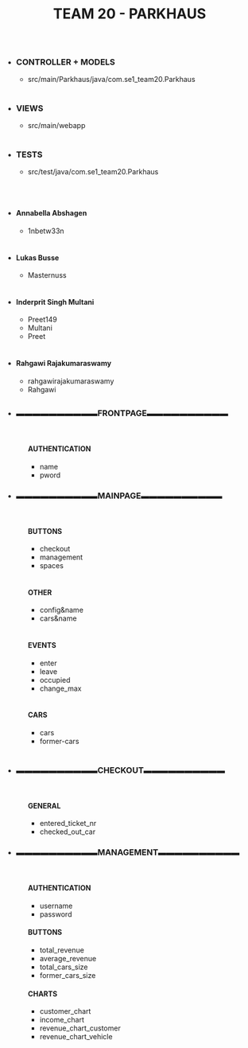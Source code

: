 <html>
    <head>
        <h1><center>TEAM 20 - PARKHAUS</center></h1>
    </head>
    <body>
        <h2><center▬▬▬▬▬▬▬▬▬▬▬▬▬▬▬▬▬▬REPO STRUCTURE▬▬▬▬▬▬▬▬▬▬▬▬▬▬▬▬▬▬center></h2>
        <br>
        <ul>
                <li>
                    <h3>CONTROLLER + MODELS</h3>
                        <ul>
                                <li>src/main/Parkhaus/java/com.se1_team20.Parkhaus</li>
                        </ul>
                </li>
                <br>
                <li>
                    <h3>VIEWS</h3>
                        <ul>
                                <li>src/main/webapp</li>
                        </ul>
                </li>
                <br>
                <li>
                    <h3>TESTS</h3>   
                        <ul>
                            <li>src/test/java/com.se1_team20.Parkhaus</li>
                        </ul>
                </li>
        </ul>
        <h2><center▬▬▬▬▬▬▬▬▬▬▬▬▬▬▬▬▬▬ALIASES▬▬▬▬▬▬▬▬▬▬▬▬▬▬▬▬▬▬center></h2>
        <br>
        <ul>
            <li>
                <h4>Annabella Abshagen</h4>
                    <ul>
                        <li>1nbetw33n</li>
                    </ul>
            </li>
            <br>
            <li>
                <h4>Lukas Busse</h4>
                    <ul>
                        <li>Masternuss</li>
                    </ul>
            </li>
            <br>
            <li>
                <h4>Inderprit Singh Multani</h4>
                    <ul>
                        <li>Preet149</li>
                        <li>Multani</li>
                        <li>Preet</li>
                    </ul>
            </li>
            <br>
            <li>
                <h4>Rahgawi Rajakumaraswamy</h4>
                    <ul>
                        <li>rahgawirajakumaraswamy</li>
                        <li>Rahgawi</li>
                    </ul>
            </li>
        </ul>
        <h2><center▬▬▬▬▬▬▬▬▬▬▬▬▬▬▬▬▬▬SERVLET CONTEXTS▬▬▬▬▬▬▬▬▬▬▬▬▬▬▬▬▬▬center></h2>
            <ul>
                <li>
                    <h3>▬▬▬▬▬▬▬▬▬▬FRONTPAGE▬▬▬▬▬▬▬▬▬▬</h3>
                        <br>
                        <ul>
                            <h4>AUTHENTICATION</h4>
                                <ul>
                                    <li>name</li>
                                    <li>pword</li>
                                </ul>
                        </ul>
                </li>
                <li>
                    <h3>▬▬▬▬▬▬▬▬▬▬MAINPAGE▬▬▬▬▬▬▬▬▬▬</h3>
                        <br>
                        <ul>
                            <h4>BUTTONS</h4>
                                <ul>
                                    <li>checkout</li>
                                    <li>management</li> 
                                    <li>spaces</li> 
                                </ul>
                                <br>
                            <h4>OTHER</h4>
                                <ul>
                                    <li>config&name</li>
                                    <li>cars&name</li>
                                </ul>
                                <br>
                                <h4>EVENTS</h4>
                                <ul>
                                    <li>enter</li>
                                    <li>leave</li>
                                    <li>occupied</li>
                                    <li>change_max</li>
                                </ul>
                                <br>
                                <h4>CARS</h4>
                                <ul>
                                    <li>cars</li>
                                    <li>former-cars</li>
                                </ul>
                                <br>
                    </ul>
            </li>
            <li>
                <h3>▬▬▬▬▬▬▬▬▬▬CHECKOUT▬▬▬▬▬▬▬▬▬▬</h3>
                    <br>
                    <ul>
                        <h4>GENERAL</h4>
                            <ul>
                                <li>entered_ticket_nr</li>
                                <li>checked_out_car</li>
                            </ul>
                    </ul>
            </li>
            <li>
                <h3>▬▬▬▬▬▬▬▬▬▬MANAGEMENT▬▬▬▬▬▬▬▬▬▬</h3>
                    <bR>
                    <ul>
                        <h4>AUTHENTICATION</h4>
                            <ul>
                                <li>username</li>
                                <li>password</li>
                            </ul>
                        <h4>BUTTONS</h4>
                            <ul>
                                <li>total_revenue</li>
                                <li>average_revenue</li>
                                <li>total_cars_size</li>
                                <li>former_cars_size</li>
                            </ul>
                        <h4>CHARTS</h4>
                            <ul>
                                <li>customer_chart</li>
                                <li>income_chart</li>
                                <li>revenue_chart_customer</li>
                                <li>revenue_chart_vehicle</li>
                            </ul>
                    </ul>
            </li>
        </ul>
  </body>
</html>
    
 
